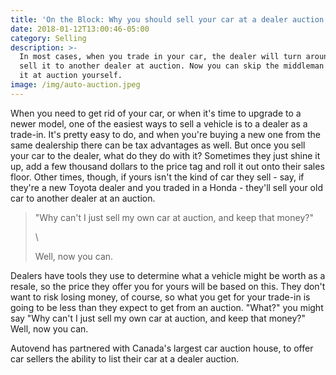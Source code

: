```yaml
---
title: 'On the Block: Why you should sell your car at a dealer auction'
date: 2018-01-12T13:00:46-05:00
category: Selling
description: >-
  In most cases, when you trade in your car, the dealer will turn around and
  sell it to another dealer at auction. Now you can skip the middleman and sell
  it at auction yourself.
image: /img/auto-auction.jpeg
---
```

When you need to get rid of your car, or when it's time to upgrade to a newer model, one of the easiest ways to sell a vehicle is to a dealer as a trade-in. It's pretty easy to do, and when you're buying a new one from the same dealership there can be tax advantages as well. But once you sell your car to the dealer, what do they do with it? Sometimes they just shine it up, add a few thousand dollars to the price tag and roll it out onto their sales floor. Other times, though, if yours isn't the kind of car they sell - say, if they're a new Toyota dealer and you traded in a Honda - they'll sell your old car to another dealer at an auction. 

> "Why can't I just sell my own car at auction, and keep that money?" 
>
> \
>
>
> Well, now you can.

Dealers have tools they use to determine what a vehicle might be worth as a resale, so the price they offer you for yours will be based on this. They don't want to risk losing money, of course, so what you get for your trade-in is going to be less than they expect to get from an auction. "What?" you might say "Why can't I just sell my own car at auction, and keep that money?" Well, now you can.

Autovend has partnered with Canada's largest car auction house, to offer car sellers the ability to list their car at a dealer auction.

